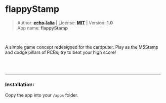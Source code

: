 <!---
This file is generated from the "details.yml" file. (Any changes here will be overwritten)
--->
# flappyStamp
> Author: **[echo-lalia](https://github.com/echo-lalia)** | License: **[MIT](https://github.com/echo-lalia/MicroHydra-Apps/blob/main/LICENSE)** | Version: **1.0**  
> App name: **flappyStamp**
<br/>

A simple game concept redesigned for the cardputer. Play as the M5Stamp and dodge pillars of PCBs; try to beat your high score!


<br/><br/>

-----
### Installation:
Copy the app into your `/apps` folder.


